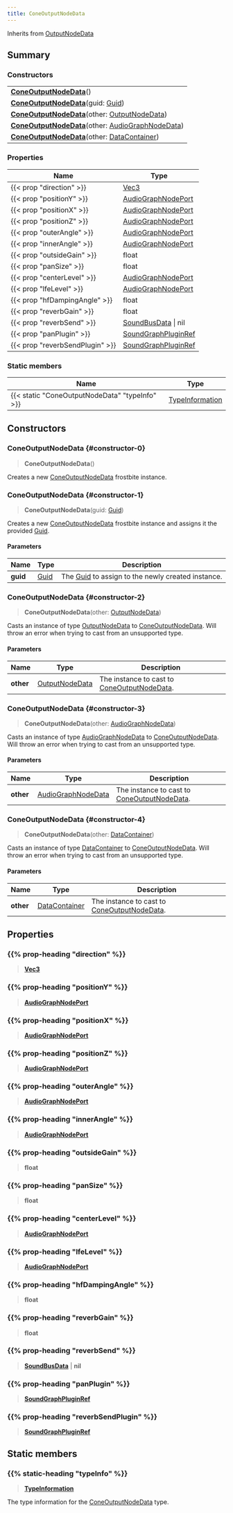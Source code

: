 ```yaml
---
title: ConeOutputNodeData
---
```


Inherits from [OutputNodeData](/vext/ref/fb/outputnodedata)

## Summary

### Constructors

|  |
| --- |
| **[ConeOutputNodeData](#constructor-0)**() |
| **[ConeOutputNodeData](#constructor-1)**(guid: [Guid](/vext/ref/shared/type/guid)) |
| **[ConeOutputNodeData](#constructor-2)**(other: [OutputNodeData](/vext/ref/fb/outputnodedata)) |
| **[ConeOutputNodeData](#constructor-3)**(other: [AudioGraphNodeData](/vext/ref/fb/audiographnodedata)) |
| **[ConeOutputNodeData](#constructor-4)**(other: [DataContainer](/vext/ref/shared/type/datacontainer)) |

### Properties

| Name | Type |
| ---- | ---- |
| {{< prop "direction" >}} | [Vec3](/vext/ref/shared/type/vec3) |
| {{< prop "positionY" >}} | [AudioGraphNodePort](/vext/ref/fb/audiographnodeport) |
| {{< prop "positionX" >}} | [AudioGraphNodePort](/vext/ref/fb/audiographnodeport) |
| {{< prop "positionZ" >}} | [AudioGraphNodePort](/vext/ref/fb/audiographnodeport) |
| {{< prop "outerAngle" >}} | [AudioGraphNodePort](/vext/ref/fb/audiographnodeport) |
| {{< prop "innerAngle" >}} | [AudioGraphNodePort](/vext/ref/fb/audiographnodeport) |
| {{< prop "outsideGain" >}} | float |
| {{< prop "panSize" >}} | float |
| {{< prop "centerLevel" >}} | [AudioGraphNodePort](/vext/ref/fb/audiographnodeport) |
| {{< prop "lfeLevel" >}} | [AudioGraphNodePort](/vext/ref/fb/audiographnodeport) |
| {{< prop "hfDampingAngle" >}} | float |
| {{< prop "reverbGain" >}} | float |
| {{< prop "reverbSend" >}} | [SoundBusData](/vext/ref/fb/soundbusdata) \| nil |
| {{< prop "panPlugin" >}} | [SoundGraphPluginRef](/vext/ref/fb/soundgraphpluginref) |
| {{< prop "reverbSendPlugin" >}} | [SoundGraphPluginRef](/vext/ref/fb/soundgraphpluginref) |

### Static members

| Name | Type |
| ---- | ---- |
| {{< static "ConeOutputNodeData" "typeInfo" >}} | [TypeInformation](/vext/ref/shared/type/typeinformation) |

## Constructors

### ConeOutputNodeData {#constructor-0}

> **ConeOutputNodeData**()

Creates a new [ConeOutputNodeData](/vext/ref/fb/coneoutputnodedata) frostbite instance.

### ConeOutputNodeData {#constructor-1}

> **ConeOutputNodeData**(guid: [Guid](/vext/ref/shared/type/guid))

Creates a new [ConeOutputNodeData](/vext/ref/fb/coneoutputnodedata) frostbite instance and assigns it the provided [Guid](/vext/ref/shared/type/guid).

#### Parameters

| Name | Type | Description |
| ---- | ---- | ----------- |
| **guid** | [Guid](/vext/ref/shared/type/guid) | The [Guid](/vext/ref/shared/type/guid) to assign to the newly created instance. |

### ConeOutputNodeData {#constructor-2}

> **ConeOutputNodeData**(other: [OutputNodeData](/vext/ref/fb/outputnodedata))

Casts an instance of type [OutputNodeData](/vext/ref/fb/outputnodedata) to [ConeOutputNodeData](/vext/ref/fb/coneoutputnodedata). Will throw an error when trying to cast from an unsupported type.

#### Parameters

| Name | Type | Description |
| ---- | ---- | ----------- |
| **other** | [OutputNodeData](/vext/ref/fb/outputnodedata) | The instance to cast to [ConeOutputNodeData](/vext/ref/fb/coneoutputnodedata). |

### ConeOutputNodeData {#constructor-3}

> **ConeOutputNodeData**(other: [AudioGraphNodeData](/vext/ref/fb/audiographnodedata))

Casts an instance of type [AudioGraphNodeData](/vext/ref/fb/audiographnodedata) to [ConeOutputNodeData](/vext/ref/fb/coneoutputnodedata). Will throw an error when trying to cast from an unsupported type.

#### Parameters

| Name | Type | Description |
| ---- | ---- | ----------- |
| **other** | [AudioGraphNodeData](/vext/ref/fb/audiographnodedata) | The instance to cast to [ConeOutputNodeData](/vext/ref/fb/coneoutputnodedata). |

### ConeOutputNodeData {#constructor-4}

> **ConeOutputNodeData**(other: [DataContainer](/vext/ref/shared/type/datacontainer))

Casts an instance of type [DataContainer](/vext/ref/shared/type/datacontainer) to [ConeOutputNodeData](/vext/ref/fb/coneoutputnodedata). Will throw an error when trying to cast from an unsupported type.

#### Parameters

| Name | Type | Description |
| ---- | ---- | ----------- |
| **other** | [DataContainer](/vext/ref/shared/type/datacontainer) | The instance to cast to [ConeOutputNodeData](/vext/ref/fb/coneoutputnodedata). |

## Properties

### {{% prop-heading "direction" %}}

> **[Vec3](/vext/ref/shared/type/vec3)**

### {{% prop-heading "positionY" %}}

> **[AudioGraphNodePort](/vext/ref/fb/audiographnodeport)**

### {{% prop-heading "positionX" %}}

> **[AudioGraphNodePort](/vext/ref/fb/audiographnodeport)**

### {{% prop-heading "positionZ" %}}

> **[AudioGraphNodePort](/vext/ref/fb/audiographnodeport)**

### {{% prop-heading "outerAngle" %}}

> **[AudioGraphNodePort](/vext/ref/fb/audiographnodeport)**

### {{% prop-heading "innerAngle" %}}

> **[AudioGraphNodePort](/vext/ref/fb/audiographnodeport)**

### {{% prop-heading "outsideGain" %}}

> **float**

### {{% prop-heading "panSize" %}}

> **float**

### {{% prop-heading "centerLevel" %}}

> **[AudioGraphNodePort](/vext/ref/fb/audiographnodeport)**

### {{% prop-heading "lfeLevel" %}}

> **[AudioGraphNodePort](/vext/ref/fb/audiographnodeport)**

### {{% prop-heading "hfDampingAngle" %}}

> **float**

### {{% prop-heading "reverbGain" %}}

> **float**

### {{% prop-heading "reverbSend" %}}

> **[SoundBusData](/vext/ref/fb/soundbusdata)** \| **nil**

### {{% prop-heading "panPlugin" %}}

> **[SoundGraphPluginRef](/vext/ref/fb/soundgraphpluginref)**

### {{% prop-heading "reverbSendPlugin" %}}

> **[SoundGraphPluginRef](/vext/ref/fb/soundgraphpluginref)**

## Static members

### {{% static-heading "typeInfo" %}}

> **[TypeInformation](/vext/ref/shared/type/typeinformation)**

The type information for the [ConeOutputNodeData](/vext/ref/fb/coneoutputnodedata) type.

